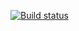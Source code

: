 [![Build status](https://ci.appveyor.com/api/projects/status/jl5jqxjvsgymlnd1?svg=true)](https://ci.appveyor.com/project/IraDol/qa2-2)
